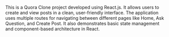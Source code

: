 This is a Quora Clone project developed using React.js. It allows users to create and view posts in a clean, user-friendly interface. The application uses multiple routes for navigating between different pages like Home, Ask Question, and Create Post. It also demonstrates basic state management and component-based architecture in React.
